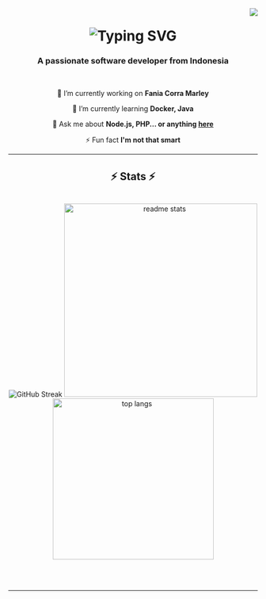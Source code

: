 <img align="right" src="[def2]">

<h1 align="center">
    <img href="https://git.io/typing-svg"><img src="https://readme-typing-svg.demolab.com?font=Fira+Code&weight=700&size=30&pause=1000&center=true&vCenter=true&width=435&lines=Hello+There!+%F0%9F%91%8B;I'm+Sequtiyhusky783" alt="Typing SVG" />
</h1>

<h3 align="center">A passionate software developer from Indonesia</h3>

<br/>

<div align="center">
 
 🔭 I’m currently working on **Fania Corra Marley**
 
 🌱 I’m currently learning **Docker, Java**

💬 Ask me about **Node.js, PHP... or anything [here](https://github.com/rizkitri/rizkitri/issues)**

⚡ Fun fact **I'm not that smart**

 </div>

<hr>

<h2 align="center">⚡ Stats ⚡</h2>
<br>
<div align=center>
  <img href="https://git.io/streak-stats"><img src="https://streak-stats.demolab.com?user=RizkiTri&theme=dracula&date_format=j%20M%5B%20Y%5D" alt="GitHub Streak" />
  <img width=390 src="https://github-readme-stats-salesp07.vercel.app/api?username=rizkitri&count_private=true&show_icons=true&theme=react&rank_icon=github&border_radius=10" alt="readme stats" />
  <br/>
  <img width=325 align="center" src="https://github-readme-stats-salesp07.vercel.app/api/top-langs/?username=rizkitri&hide=HTML&langs_count=8&layout=compact&theme=react&border_radius=10&size_weight=0.5&count_weight=0.5&exclude_repo=github-readme-stats" alt="top langs" />
</div>

<br/><br/>

<!--
**RizkiTri/rizkitri** is a ✨ _special_ ✨ repository because its `README.md` (this file) appears on your GitHub profile.
-->

[def]: https://github-readme-stats.vercel.app/api/top-langs?username=rizkitri&layout=compact&theme=highcontrast
****

[def2]: ttps://visitor-badge.laobi.icu/badge?page_id=RizkiTri.rizkitri&left_color=red&right_color=green&left_text=HelloVisitor